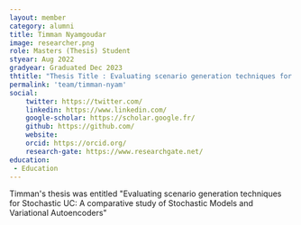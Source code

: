 ```yaml
---
layout: member
category: alumni
title: Timman Nyamgoudar
image: researcher.png
role: Masters (Thesis) Student
styear: Aug 2022
gradyear: Graduated Dec 2023
thtitle: "Thesis Title : Evaluating scenario generation techniques for Stochastic UC: A comparative study of Stochastic Models and Variational Autoencoders"
permalink: 'team/timman-nyam'
social:
    twitter: https://twitter.com/
    linkedin: https://www.linkedin.com/
    google-scholar: https://scholar.google.fr/
    github: https://github.com/
    website:
    orcid: https://orcid.org/
    research-gate: https://www.researchgate.net/
education:
 - Education
---
```


Timman's thesis was entitled "Evaluating scenario generation techniques for Stochastic UC: A comparative study of Stochastic Models and Variational Autoencoders"